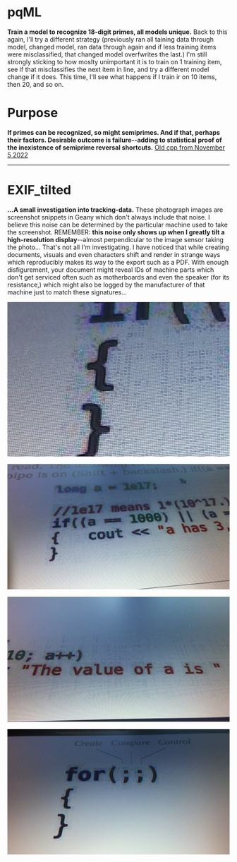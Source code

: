 <!--
Projects upcoming on a need-to-show basis.
-->



# pqML
**Train a model to recognize 18-digit primes, all models unique.**
Back to this again, I'll try a different strategy (previously ran all taining data through model, changed model, ran data through again and if less training items were misclassified, that changed model overfwrites the last.) I'm still strongly sticking to how moslty unimportant it is to train on 1 training item, see if that misclassifies the next item in line, and try a different model change if it does. This time, I'll see what happens if I train ir on 10 items, then 20, and so on.

# Purpose
**If primes can be recognized, so might semiprimes. And if that, perhaps their factors. Desirable outcome is failure--adding to statistical proof of the inexistence of semiprime reversal shortcuts.** [Old cpp from November 5 2022](https://coliru.stacked-crooked.com/a/59dae62225b7e270)

--------------------------------------------------------------------------------

# EXIF_tilted

**...A small investigation into tracking-data.** These photograph images are screenshot snippets in Geany which don't always include that noise. I believe this noise can be determined by the particular machine used to take the screenshot. REMEMBER: **this noise only shows up when I greatly tilt a high-resolution display**--almost perpendicular to the image sensor taking the photo... That's not all I'm investigating. I have noticed that while creating documents, visuals and even characters shift and render in strange ways which reproducibly makes its way to the export such as a PDF. With enough disfigurement, your document might reveal IDs of machine parts which don't get serviced often such as motherboards and even the speaker (for its resistance,) which might also be logged by the manufacturer of that machine just to match these signatures...

<p align="center">
  <img src="https://github.com/compromise-evident/WhatNext/blob/main/Other/EXIF_tilted_3.png">
</p>

<p align="center">
  <img src="https://github.com/compromise-evident/WhatNext/blob/main/Other/EXIF_tilted_1.jpg">
</p>

<p align="center">
  <img src="https://github.com/compromise-evident/WhatNext/blob/main/Other/EXIF_tilted_2.jpg">
</p>

<p align="center">
  <img src="https://github.com/compromise-evident/WhatNext/blob/main/Other/EXIF_tilted_spider-brain-compares.jpg">
</p>
